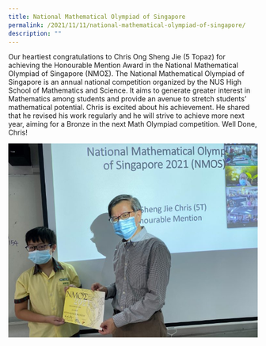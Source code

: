 ```yaml
---
title: National Mathematical Olympiad of Singapore
permalink: /2021/11/11/national-mathematical-olympiad-of-singapore/
description: ""
---
```

<p>Our heartiest congratulations to Chris Ong Sheng Jie (5 Topaz) for achieving the Honourable Mention Award in the National Mathematical Olympiad of Singapore (NMOƩ).&nbsp;The National Mathematical Olympiad of Singapore is an annual national competition organized by the NUS High School of Mathematics and Science. It aims to generate greater interest in Mathematics among students and provide an avenue to stretch students&rsquo; mathematical potential. Chris is excited about his achievement. He shared that he revised his work regularly and he will strive to achieve more next year, aiming for a Bronze in the next Math Olympiad competition.&nbsp;Well Done, Chris!</p>
<img src="/images/chrismath1.jpg">
